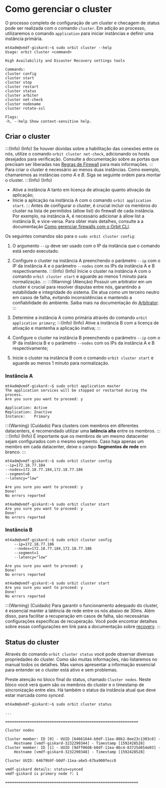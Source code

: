 # Como gerenciar o cluster

O processo completo de configuração de um cluster e checagem de status pode ser realizada com o comando `cluster`. Em adição ao processo, utilizaremos o comando `application` para iniciar instâncias e definir uma instância primária.
```  
mt4adm@vmdf-giskard:~$ sudo orbit cluster --help
Usage: orbit cluster <command>

High Availability and Disaster Recovery settings tools

Commands:
cluster config
cluster start
cluster stop
cluster restart
cluster status
cluster arbiter
cluster net-check
cluster nodename
cluster rotate-ssl

Flags:
-h, --help Show context-sensitive help.
```
## Criar o cluster
:::(Info) (Info)
Se houver dúvidas sobre a habilitação das conexões entre os nós, utilize o comando `orbit cluster net-check`, adicionando os hosts desejados para verificação. Consulte a documentação sobre as portas que precisam ser liberadas nas [Regras de Firewall](/v3-32/docs/pt/installation-firewall-requirements) para mais informações.
:::
Para criar o cluster é necessário ao menos duas instâncias. Como exemplo, chamaremos as instâncias como *A* e *B*. Siga se seguinte ordem para montar o cluster.
:::(Info) (Info)
* Ative a instância A tanto em licença de ativação quanto ativação da aplicação;
* Inicie a aplicação na instância A com o comando `orbit application start`.
:::
Antes de configurar o cluster, é crucial incluir os membros do cluster na lista de permitidos (allow list) do firewall de cada instância. Por exemplo, na instância A, é necessário adicionar à allow list a instância B, e vice-versa. Para obter mais detalhes, consulte a a documentação [Como gerenciar firewalls com o Orbit CLI](/v3-32/docs/pt/orbit-cli-how-to-manage-the-firewall-with-the-orbit-cli).

Os seguintes comandos são para o `sudo orbit cluster config`:

1. O argumento `--ip` deve ser usado com o IP da instância que o comando está sendo executado.
1. Configure o cluster na instância A preenchendo o parâmetro `--ip` com o IP da instância A e o parâmetro `--nodes` com os IPs da instância A e B respectivamente.
:::(Info) (Info)
Inicie o cluster na instância A com o comando `orbit cluster start` e aguarde ao menos 1 minuto para normalização.
:::
:::(Warning) (Atenção)
Possuir um arbitrator em um cluster é crucial para resolver disputas entre nós, garantindo a estabilidade e integridade do sistema. Ele atua como um terceiro neutro em casos de falha, evitando inconsistências e mantendo a confiabilidade do ambiente. Saiba mais na documentação do [Arbitrator](/v3-32/docs/pt/arbitrator). 
:::

3. Determine a instância A como primária através do comando `orbit application primary`;
:::(Info) (Info)
Ative a instância B com a licença de ativação e mantenha a aplicação inativa;
:::

1. Configure o cluster na instância B preenchendo o parâmetro `--ip` com o IP da instância B e o parâmetro `--nodes` com os IPs da instância A e B respectivamente;
1. Inicie o cluster na instância B com o comando `orbit cluster start` e aguarde ao menos 1 minuto para normalização.

### Instância A
```
mt4adm@vmdf-giskard:~$ sudo orbit application master
The application services will be stopped or restarted during the process.
Are you sure you want to proceed: y

Application: Active
Replication: Inactive
Instance:    Primary
```
:::(Warning) (Cuidado)
Para clusters com membros em diferentes datacenters, é recomendado utilizar uma **latência alta** entre os membros.
:::
:::(Info) (Info)
É importante que os membros de um mesmo datacenter sejam configurados com o mesmo segmento. Caso haja apenas um membro em cada datacenter, deixe o campo **Segmentos de rede** em branco.
:::

```
mt4adm@vmdf-giskard:~$ sudo orbit cluster config
--ip=172.18.77.184
--nodes=172.18.77.184,172.18.77.186
--segment=0
--latency="low"

Are you sure you want to proceed: y
Done!
No errors reported
```
```
mt4adm@vmdf-giskard:~$ sudo orbit cluster start
Are you sure you want to proceed: y
Done!
No errors reported
```
### Instância B
```
mt4adm@vmdf-giskard:~$ sudo orbit cluster config
    --ip=172.18.77.186
    --nodes=172.18.77.184,172.18.77.186
    --segment=1
    --latency="low"

Are you sure you want to proceed: y
Done!
No errors reported
```
```
mt4adm@vmdf-giskard:~$ sudo orbit cluster start
Are you sure you want to proceed: y
Done!
No errors reported
```
:::(Warning) (Cuidado)
Para garantir o funcionamento adequado do cluster, é essencial manter a latência de rede entre os nós abaixo de 30ms. Além disso, para facilitar a recuperação em casos de falha, são necessárias configurações específicas de recuperação. Você pode encontrar detalhes sobre essas configurações em link para a documentação sobre [recovery](/v3-32/docs/pt/installation-data-replication-how-to-enable-recovery).
:::

## Status do cluster
Através do comando `orbit cluster status` você pode observar diversas propriedades do cluster. Como são muitas informações, não listaremos no manual todos os detalhes. Mas vamos apresentar a informação essencial para entender se o cluster está ativo e sem problemas.

Preste atenção no bloco final do status, chamado `Cluster nodes`. Neste bloco você verá quem são os membros do cluster e o timestamp de sincronização entre eles. Há também o status da instância atual que deve estar marcada como *synced*.
```
mt4adm@vmdf-giskard:~$ sudo orbit cluster status

...

============================================================

Cluster nodes

Cluster member: ID [0] - UUID [64661644-b0df-11ea-80b2-8ee23c1303c0] -
    Hostname [vmdf-giskard-3232290344] - Timestamp [1592428528]
Cluster member: ID [1] - UUID [9dff00d8-b0df-11ea-86c4-83725d654e03] -
    Hostname [vmdf-giskard-3232290348] - Timestamp [1592428528]

Cluster UUID: 64679b9f-b0df-11ea-a6e5-67ba900fecc0

vmdf-giskard details: status=synced
vmdf-giskard is primary node ?: 1

============================================================
``` 
